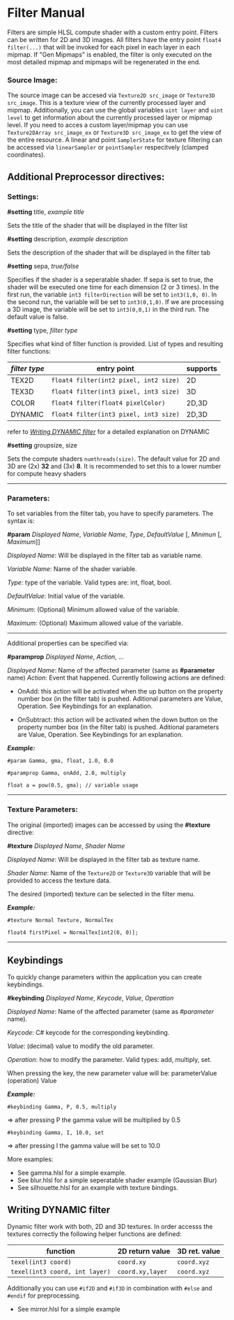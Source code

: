 # Filter Manual

Filters are simple HLSL compute shader with a custom entry point. Filters can be written for 2D and 3D images. All filters have the entry point `float4 filter(...)` that will be invoked for each pixel in each layer in each mipmap. If "Gen Mipmaps" is enabled, the filter is only executed on the most detailed mipmap and mipmaps will be regenerated in the end.

### Source Image:

The source image can be accesed via `Texture2D src_image` or `Texture3D src_image`. This is a texture view of the currently processed layer and mipmap. Additionally, you can use the global variables `uint layer` and `uint level` to get information about the currently processed layer or mipmap level. If you need to acces a custom layer/mipmap you can use `Texture2DArray src_image_ex` or `Texture3D src_image_ex` to get the view of the entire resource.
A linear and point `SamplerState` for texture filtering can be accessed via `linearSampler` or `pointSampler` respecitvely (clamped coordinates).

## Additional Preprocessor directives:
### Settings:

**#setting** title, *example title*

Sets the title of the shader that will be displayed in the filter list

**#setting** description, *example description*

Sets the description of the shader that will be displayed in the filter tab

**#setting** sepa, *true/false*

Specifies if the shader is a seperatable shader. If sepa is set to true, the shader will be executed one time for each dimension (2 or 3 times). In the first run, the variable `int3 filterDirection` will be set to `int3(1,0, 0)`. In the second run, the variable will be set to `int3(0,1,0)`. If we are processing a 3D image, the variable will be set to `int3(0,0,1)` in the third run. The default value is false.

**#setting** type, *filter type*

Specifies what kind of filter function is provided. List of types and resulting filter functions:

| *filter type* | entry point | supports
|-|-|-|
|TEX2D      | `float4 filter(int2 pixel, int2 size)`| 2D
|TEX3D      | `float4 filter(int3 pixel, int3 size)`| 3D
|COLOR          | `float4 filter(float4 pixelColor)` | 2D,3D
|DYNAMIC        | `float4 filter(int3 pixel, int3 size)`| 2D,3D

refer to [*Writing DYNAMIC filter*](#Writing-DYNAMIC-filter) for a detailed explanation on DYNAMIC

**#setting** groupsize, size

Sets the compute shaders `numthreads(size)`. The default value for 2D and 3D are (2x) **32** and (3x) **8**. It is recommended to set this to a lower number for compute heavy shaders

---

### Parameters:

To set variables from the filter tab, you have to specify parameters.
The syntax is:

**#param** *Displayed Name*, *Variable Name*, *Type*, *DefaultValue* [, *Minimun* [, *Maximum*]]

*Displayed Name*: Will be displayed in the filter tab as variable name.

*Variable Name*: Name of the shader variable.

*Type*: type of the variable. Valid types are: int, float, bool.

*DefaultValue*: Initial value of the variable.

*Minimum*: (Optional) Minimum allowed value of the variable.

*Maximum*: (Optional) Maximum allowed value of the variable.

---

Additional properties can be specified via:

**#paramprop** *Displayed Name*, *Action*, ...

*Displayed Name*: Name of the affected parameter (same as **#parameter** name)
*Action*: Event that happened. Currently following actions are defined:
    
- OnAdd: this action will be activated when the up button on the property number box (in the filter tab) is pushed. Aditional parameters are Value, Operation. See Keybindings for an explanation.
    
- OnSubtract: this action will be activated when the down button on the property number box (in the filter tab) is pushed. Aditional parameters are Value, Operation. See Keybindings for an explanation.

***Example:***

`#param Gamma, gma, float, 1.0, 0.0`

`#paramprop Gamma, onAdd, 2.0, multiply`

`float a = pow(0.5, gma); // variable usage`

---

### Texture Parameters:

The original (imported) images can be accessed by using the **#texture** directive:

**#texture** *Displayed Name*, *Shader Name*

*Displayed Name*: Will be displayed in the filter tab as texture name.

*Shader Name*: Name of the `Texture2D` or `Texture3D` variable that will be provided to access the texture data.  

The desired (imported) texture can be selected in the filter menu.
 
***Example:***

`#texture Normal Texture, NormalTex`

`float4 firstPixel = NormalTex[int2(0, 0)];`

---

## Keybindings

To quickly change parameters within the application you can create keybindings.

**#keybinding** *Displayed Name*, *Keycode*, *Value*, *Operation*

*Displayed Name*: Name of the affected parameter (same as *#parameter* name).

*Keycode*: C# keycode for the corresponding keybinding.

*Value*: (decimal) value to modify the old parameter.

*Operation*: how to modify the parameter. Valid types: add, multiply, set.

When pressing the key, the new parameter value will be: parameterValue (operation) Value

***Example:***

`#keybinding Gamma, P, 0.5, multiply`

=> after pressing P the gamma value will be multiplied by 0.5

`#keybinding Gamma, I, 10.0, set`

=> after pressing I the gamma value will be set to 10.0

More examples:

* See gamma.hlsl for a simple example.
* See blur.hlsl for a simple seperatable shader example (Gaussian Blur) 
* See silhouette.hlsl for an example with texture bindings.

## Writing DYNAMIC filter

Dynamic filter work with both, 2D and 3D textures. In order accesss the textures correctly the following helper functions are defined:

|function| 2D return value | 3D ret. value |
|-|-|-|
|`texel(int3 coord)`| `coord.xy` | `coord.xyz`|
|`texel(int3 coord, int layer)`|`coord.xy,layer`|`coord.xyz`|

Additionally you can use `#if2D` and `#if3D` in combination with `#else` and `#endif` for preprocessing.

* See mirror.hlsl for a simple example